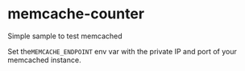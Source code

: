 # memcache-counter
Simple sample to test memcached

Set the`MEMCACHE_ENDPOINT` env var with the private IP and port of your memcached instance.
